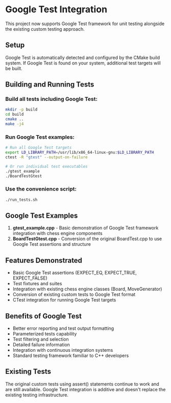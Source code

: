 # Google Test Integration

This project now supports Google Test framework for unit testing alongside the existing custom testing approach.

## Setup

Google Test is automatically detected and configured by the CMake build system. If Google Test is found on your system, additional test targets will be built.

## Building and Running Tests

### Build all tests including Google Test:
```bash
mkdir -p build
cd build
cmake ..
make -j4
```

### Run Google Test examples:
```bash
# Run all Google Test targets
export LD_LIBRARY_PATH=/usr/lib/x86_64-linux-gnu:$LD_LIBRARY_PATH
ctest -R "gtest" --output-on-failure

# Or run individual test executables
./gtest_example
./BoardTestGtest
```

### Use the convenience script:
```bash
./run_tests.sh
```

## Google Test Examples

1. **gtest_example.cpp** - Basic demonstration of Google Test framework integration with chess engine components
2. **BoardTestGtest.cpp** - Conversion of the original BoardTest.cpp to use Google Test assertions and structure

## Features Demonstrated

- Basic Google Test assertions (EXPECT_EQ, EXPECT_TRUE, EXPECT_FALSE)
- Test fixtures and suites
- Integration with existing chess engine classes (Board, MoveGenerator)
- Conversion of existing custom tests to Google Test format
- CTest integration for running Google Test targets

## Benefits of Google Test

- Better error reporting and test output formatting
- Parameterized tests capability
- Test filtering and selection
- Detailed failure information
- Integration with continuous integration systems
- Standard testing framework familiar to C++ developers

## Existing Tests

The original custom tests using assert() statements continue to work and are still available. Google Test integration is additive and doesn't replace the existing testing infrastructure.